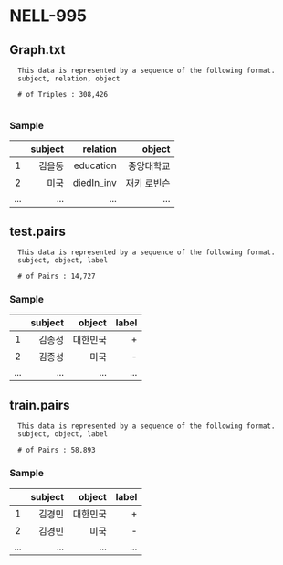 # NELL-995

## Graph.txt
```
  This data is represented by a sequence of the following format.
  subject, relation, object
  
  # of Triples : 308,426	
  
```
### Sample
||subject|relation|object|
|:-----------:|------------:|------------:|------------:|
|1|김을동|education|중앙대학교|
|2|미국|diedIn_inv|재키 로빈슨|
|...|...|...|...|


## test.pairs
```
  This data is represented by a sequence of the following format.
  subject, object, label
  
  # of Pairs : 14,727
```
### Sample
||subject|object|label|
|:-----------:|------------:|------------:|------------:|
|1|김종성|대한민국|+|
|2|김종성|미국|-|
|...|...|...|...|

## train.pairs
```
  This data is represented by a sequence of the following format.
  subject, object, label
  
  # of Pairs : 58,893
```
### Sample
||subject|object|label|
|:-----------:|------------:|------------:|------------:|
|1|김경민|대한민국|+|
|2|김경민|미국|-|
|...|...|...|...|
